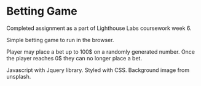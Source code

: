 # Betting Game
Completed assignment as a part of Lighthouse Labs coursework week 6.

Simple betting game to run in the browser.

Player may place a bet up to 100$ on a randomly generated number.
Once the player reaches 0$ they can no longer place a bet.

Javascript with Jquery library.
Styled with CSS.
Background image from unsplash.

